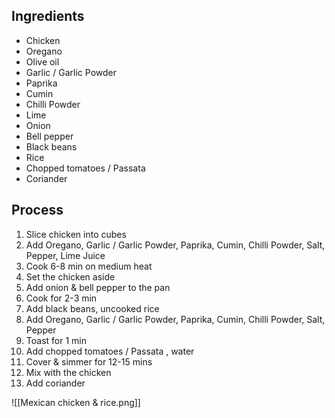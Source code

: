 ## Ingredients
- Chicken
- Oregano
- Olive oil
- Garlic / Garlic Powder
- Paprika
- Cumin
- Chilli Powder
- Lime
- Onion
- Bell pepper
- Black beans
- Rice
- Chopped tomatoes / Passata
- Coriander
## Process
1. Slice chicken into cubes
2. Add Oregano, Garlic / Garlic Powder, Paprika, Cumin, Chilli Powder, Salt, Pepper, Lime Juice
3. Cook 6-8 min on medium heat
4. Set the chicken aside
5. Add onion & bell pepper to the pan
6. Cook for 2-3 min
7. Add black beans, uncooked rice
8. Add Oregano, Garlic / Garlic Powder, Paprika, Cumin, Chilli Powder, Salt, Pepper
9. Toast for 1 min
10. Add chopped tomatoes / Passata , water
11. Cover & simmer for 12-15 mins
12. Mix with the chicken
13. Add coriander


![[Mexican chicken & rice.png]]